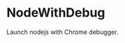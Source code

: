# NodeWithDebug
Launch nodejs with Chrome debugger.



































































